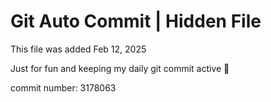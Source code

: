 # Git Auto Commit | Hidden File

This file was added Feb 12, 2025

Just for fun and keeping my daily git commit active 🤪

commit number: 3178063
